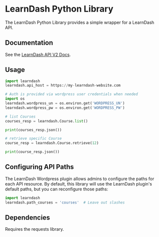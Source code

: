 # LearnDash Python Library

The LearnDash Python Library provides a simple wrapper for a LearnDash API.

## Documentation

See the [LearnDash API V2 Docs](https://developers.learndash.com/rest-api/v2/).

## Usage

```python
import learndash
learndash.api_host = https://my-learndash-website.com

# Auth is provided via wordpress user credentials when needed
import os
learndash.wordpress_un = os.environ.get('WORDPRESS_UN')
learndash.wordpress_pw = os.environ.get('WORDPRESS_PW')

# list Courses
courses_resp = learndash.Course.list()

print(courses_resp.json())

# retrieve specific Course
course_resp = learndash.Course.retrieve(12)

print(course_resp.json())
```

## Configuring API Paths

The LearnDash Wordpress plugin allows admins to configure the paths for each API resource. By default, this library will use the LearnDash plugin's default paths, but you can reconfigure those paths:

```python
import learndash
learndash.path_courses = 'courses'  # Leave out slashes
```

## Dependencies

Requires the requests library.
